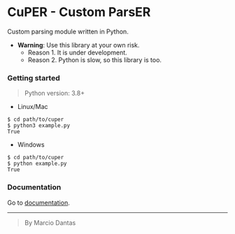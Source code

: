 # CuPER - Custom ParsER
Custom parsing module written in Python.


- **Warning**: Use this library at your own risk.
    + Reason 1. It is under development.
    + Reason 2. Python is slow, so this library is too.

### Getting started
> Python version: 3.8+

- Linux/Mac
```console
$ cd path/to/cuper
$ python3 example.py
True
```

- Windows
```console
$ cd path/to/cuper
$ python example.py
True
```

### Documentation
Go to [documentation](./doc.md).

---

> By Marcio Dantas